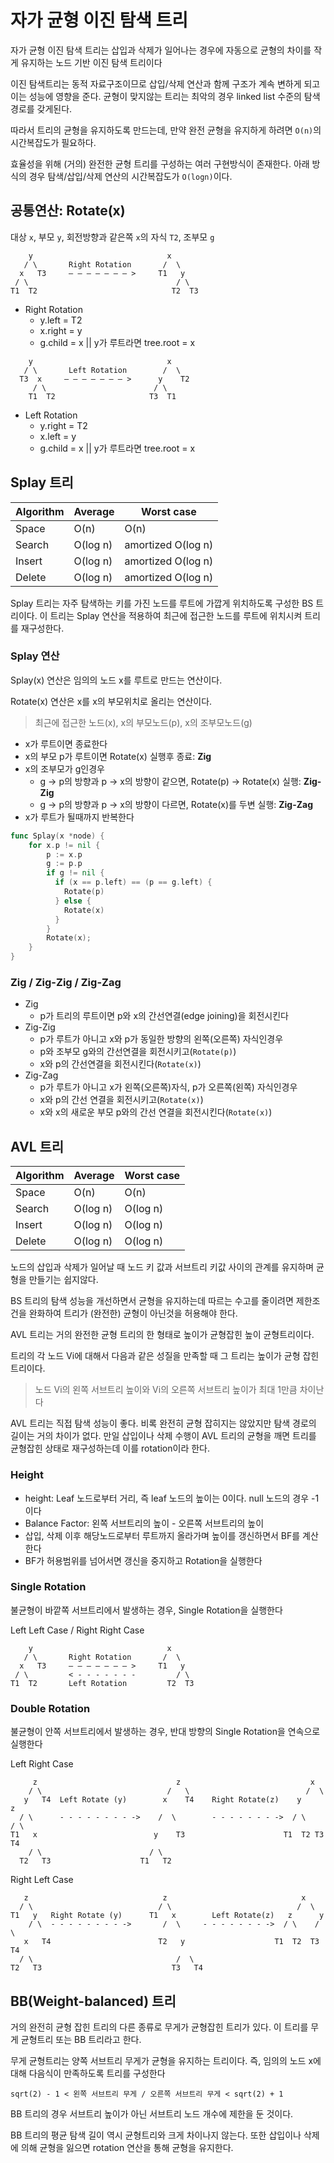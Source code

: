 # 자가 균형 이진 탐색 트리

자가 균형 이진 탐색 트리는 삽입과 삭제가 일어나는 경우에 자동으로 균형의 차이를 작게 유지하는 노드 기반 이진 탐색 트리이다

이진 탐색트리는 동적 자료구조이므로 삽입/삭제 연산과 함께 구조가 계속 변하게 되고 이는 성능에 영향을 준다.
균형이 맞지않는 트리는 최악의 경우 linked list 수준의 탐색 경로를 갖게된다.

따라서 트리의 균형을 유지하도록 만드는데, 만약 완전 균형을 유지하게 하려면 `O(n)`의 시간복잡도가 필요하다.

효율성을 위해 (거의) 완전한 균형 트리를 구성하는 여러 구현방식이 존재한다.
아래 방식의 경우 탐색/삽입/삭제 연산의 시간복잡도가 `O(logn)`이다.

## 공통연산: Rotate(x)

대상 `x`, 부모 `y`, 회전방향과 같은쪽 `x`의 자식 `T2`, 조부모 `g`

```text
    y                              x
   / \       Right Rotation       /  \
  x   T3     – – – – – – – >     T1   y
 / \                                 / \
T1  T2                              T2  T3
```

- Right Rotation
  - y.left = T2
  - x.right = y
  - g.child = x || y가 루트라면 tree.root = x

```text
    y                              x
   / \       Left Rotation        /  \
  T3  x     – – – – – – – >      y    T2
     / \                        / \
    T1  T2                     T3  T1
```

- Left Rotation
  - y.right = T2
  - x.left = y
  - g.child = x || y가 루트라면 tree.root = x

## Splay 트리

| Algorithm | Average | Worst case |
| --- | --- | --- |
| Space | O(n) | O(n) |
| Search | O(log n) | amortized O(log n) |
| Insert | O(log n) | amortized O(log n) |
| Delete | O(log n) | amortized O(log n) |

Splay 트리는 자주 탐색하는 키를 가진 노드를 루트에 가깝게 위치하도록 구성한 BS 트리이다.
이 트리는 Splay 연산을 적용하여 최근에 접근한 노드를 루트에 위치시켜 트리를 재구성한다.

### Splay 연산

Splay(x) 연산은 임의의 노드 x를 루트로 만드는 연산이다.

Rotate(x) 연산은 x를 x의 부모위치로 올리는 연산이다.

> 최근에 접근한 노드(x), x의 부모노드(p), x의 조부모노드(g)

- x가 루트이면 종료한다
- x의 부모 p가 루트이면 Rotate(x) 실행후 종료: **Zig**
- x의 조부모가 g인경우
  - g -> p의 방향과 p -> x의 방향이 같으면, Rotate(p) -> Rotate(x) 실행: **Zig-Zig**
  - g -> p의 방향과 p -> x의 방향이 다르면, Rotate(x)를 두변 실행: **Zig-Zag**
- x가 루트가 될때까지 반복한다

```go
func Splay(x *node) {
    for x.p != nil {
        p := x.p
        g := p.p
        if g != nil {
          if (x == p.left) == (p == g.left) {
            Rotate(p)
          } else {
            Rotate(x)
          }
        }
        Rotate(x);
    }
}
```

### Zig / Zig-Zig / Zig-Zag

- Zig
  - p가 트리의 루트이면 p와 x의 간선연결(edge joining)을 회전시킨다
- Zig-Zig
  - p가 루트가 아니고 x와 p가 동일한 방향의 왼쪽(오른쪽) 자식인경우
  - p와 조부모 g와의 간선연결을 회전시키고(`Rotate(p)`)
  - x와 p의 간선연결을 회전시킨다(`Rotate(x)`)
- Zig-Zag
  - p가 루트가 아니고 x가 왼쪽(오른쪽)자식, p가 오른쪽(왼쪽) 자식인경우
  - x와 p의 간선 연결을 회전시키고(`Rotate(x)`)
  - x와 x의 새로운 부모 p와의 간선 연결을 회전시킨다(`Rotate(x)`)

## AVL 트리

| Algorithm | Average | Worst case |
| --- | --- | --- |
| Space | O(n) | O(n) |
| Search | O(log n) | O(log n) |
| Insert | O(log n) | O(log n) |
| Delete | O(log n) | O(log n) |

노드의 삽입과 삭제가 일어날 때 노드 키 값과 서브트리 키값 사이의 관계를 유지하며 균형을 만들기는 쉽지않다.

BS 트리의 탐색 성능을 개선하면서 균형을 유지하는데 따르는 수고를 줄이려면
제한조건을 완화하여 트리가 (완전한) 균형이 아닌것을 허용해야 한다.

AVL 트리는 거의 완전한 균형 트리의 한 형태로 높이가 균형잡힌 높이 균형트리이다.

트리의 각 노드 Vi에 대해서 다음과 같은 성질을 만족할 때 그 트리는 높이가 균형 잡힌 트리이다.

> 노드 Vi의 왼쪽 서브트리 높이와 Vi의 오른쪽 서브트리 높이가 최대 1만큼 차이난다

AVL 트리는 직접 탐색 성능이 좋다. 비록 완전히 균형 잡히지는 않았지만 탐색 경로의 길이는 거의 차이가 없다.
만일 삽입이나 삭제 수행이 AVL 트리의 균형을 깨면 트리를 균형잡힌 상태로 재구성하는데 이를 rotation이라 한다.

### Height

- height: Leaf 노드로부터 거리, 즉 leaf 노드의 높이는 0이다. null 노드의 경우 -1이다
- Balance Factor: 왼쪽 서브트리의 높이 - 오른쪽 서브트리의 높이
- 삽입, 삭제 이후 해당노드로부터 루트까지 올라가며 높이를 갱신하면서 BF를 계산한다
- BF가 허용범위를 넘어서면 갱신을 중지하고 Rotation을 실행한다

### Single Rotation

불균형이 바깥쪽 서브트리에서 발생하는 경우, Single Rotation을 실행한다

Left Left Case / Right Right Case

```text
    y                              x
   / \       Right Rotation       /  \
  x   T3     – – – – – – – >     T1   y
 / \         < - - - - - - -         / \
T1  T2       Left Rotation         T2  T3
```

### Double Rotation

불균형이 안쪽 서브트리에서 발생하는 경우, 반대 방향의 Single Rotation을 연속으로 실행한다

Left Right Case

```text
     z                               z                             x
    / \                            /   \                          /  \
   y   T4  Left Rotate (y)        x    T4    Right Rotate(z)    y      z
  / \      - - - - - - - - ->    /  \        - - - - - - - ->  / \    / \
T1   x                          y    T3                      T1  T2 T3  T4
    / \                        / \
  T2   T3                    T1   T2
```

Right Left Case

```text
   z                              z                              x
  / \                            / \                            /  \
T1   y   Right Rotate (y)      T1   x        Left Rotate(z)   z      y
    / \  - - - - - - - - ->       /  \     - - - - - - - ->  / \    / \
   x   T4                        T2   y                    T1  T2  T3  T4
  / \                                /  \
T2   T3                             T3   T4
```

## BB(Weight-balanced) 트리

거의 완전히 균형 잡힌 트리의 다른 종류로 무게가 균형잡힌 트리가 있다.
이 트리를 무게 균형트리 또는 BB 트리라고 한다.

무게 균형트리는 양쪽 서브트리 무게가 균형을 유지하는 트리이다.
즉, 임의의 노드 x에 대해 다음식이 만족하도록 트리를 구성한다

`sqrt(2) - 1 < 왼쪽 서브트리 무게 / 오른쪽 서브트리 무게 < sqrt(2) + 1`

BB 트리의 경우 서브트리 높이가 아닌 서브트리 노드 개수에 제한을 둔 것이다.

BB 트리의 평균 탐색 길이 역시 균형트리와 크게 차이나지 않는다.
또한 삽입이나 삭제에 의해 균형을 잃으면 rotation 연산을 통해 균형을 유지한다.
